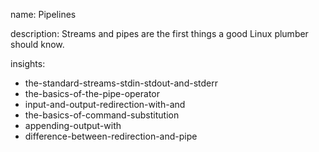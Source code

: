 name: Pipelines

description: Streams and pipes are the first things a good Linux plumber should know.

insights:
  - the-standard-streams-stdin-stdout-and-stderr
  - the-basics-of-the-pipe-operator
  - input-and-output-redirection-with-and
  - the-basics-of-command-substitution
  - appending-output-with
  - difference-between-redirection-and-pipe